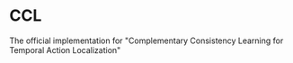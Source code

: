 # CCL
The official implementation for "Complementary Consistency Learning for Temporal Action Localization"
